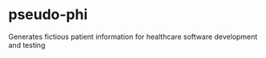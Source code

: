 # pseudo-phi
Generates fictious patient information for healthcare software development and testing

